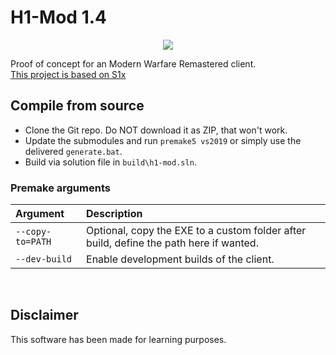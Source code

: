 # H1-Mod 1.4

<p align="center">
  <img alig src="https://cdn.discordapp.com/attachments/895680402142941194/938488726391242842/splash.png"/>
</p>

Proof of concept for an Modern Warfare Remastered client. <br>
[This project is based on S1x](https://github.com/XLabsProject/s1x-client)

## Compile from source

- Clone the Git repo. Do NOT download it as ZIP, that won't work.
- Update the submodules and run `premake5 vs2019` or simply use the delivered `generate.bat`.
- Build via solution file in `build\h1-mod.sln`.

### Premake arguments

| Argument                    | Description                                    |
|:----------------------------|:-----------------------------------------------|
| `--copy-to=PATH`            | Optional, copy the EXE to a custom folder after build, define the path here if wanted. |
| `--dev-build`               | Enable development builds of the client. |

<br/>

## Disclaimer

This software has been made for learning purposes.
